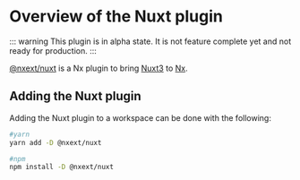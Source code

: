 # Overview of the Nuxt plugin

::: warning
This plugin is in alpha state. It is not feature complete yet and not ready for production.
:::

[@nxext/nuxt](https://github.com/nxext/nx-extensions/tree/main/packages/nuxt) is a Nx plugin to bring [Nuxt3](https://nuxt.com/) to [Nx](https://nx.dev/).

## Adding the Nuxt plugin

Adding the Nuxt plugin to a workspace can be done with the following:

```bash
#yarn
yarn add -D @nxext/nuxt
```

```bash
#npm
npm install -D @nxext/nuxt
```

